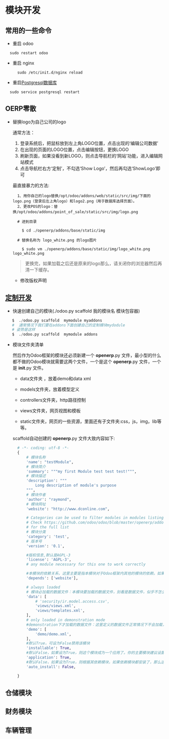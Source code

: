 
# 模块开发
## 常用的一些命令
  * 重启 odoo
  
  ```
    sudo restart odoo
  ```
  
  * 重启 nginx
    
    ```
      sudo /etc/init.d/nginx reload
    ```
    
  * 重启[Postgresql数据库](http://cdwanze.github.io/%E7%94%B5%E8%84%91/python/%E6%95%B0%E6%8D%AE%E5%BA%93/postgresql%E5%9F%BA%E7%A1%80.html)
  
  ```
    sudo service postgresql restart
  ```
## OERP零散
  
* 替换logo为自己公司的logo
    
    通常方法：
    
    1. 登录系统后，把鼠标放到左上角LOGO位置，点击出现的‘编辑公司数据’
    2. ​在出现的页面的LOGO位置，点击编辑按钮，更换LOGO
    3. ​刷新页面，如果没看到新LOGO，则点击导航栏的‘网站’功能，进入编辑网站模式
    4. 点击导航栏右方‘定制’，不勾选‘Show Logo’​，然后再勾选‘ShowLogo’即可

    最直接暴力的方法:

    ```
      1、用你自己的logo替换/opt/odoo/addons/web/static/src/img/下面的logo.png（登录后左上角logo）和logo2.png（用于数据库选择页面）。
      2、更改POS的logo：替换/opt/odoo/addons/point_of_sale/static/src/img/logo.png
      
      # 进到目录
        
        $ cd ./openerp/addons/base/static/img
      
      # 替换名称为 logo_white.png 的logo图片
        
        $ sudo vm ./openerp/addons/base/static/img/logo_white.png   logo_white.png   
    
    ```
    
    > 更换完，如果加载之后还是原来的logo那么，请关闭你的浏览器然后再清一下缓存。
    
  * 修改版权声明

## [定制开发](http://blog.sunansheng.com/python/odoo/odoo.html#sec-3)
  
  * 快速创建自己的模块(./odoo.py scaffold 我的模块名  模块包容器)
  
  ```python
     $  ./odoo.py scaffold  mymodule myaddons
     #  通常情况下我们要在addons下面创建自己的定制模块mydodule
     # 姿势是这样
     $  ./odoo.py scaffold  mymodule addons
  ```
  * 模块文件夹清单
  
    然后作为Odoo框架的模块还必须新建一个 __openerp__.py 文件，最小型的什么都不做的Odoo模块就需要这两个文件，一个是这个 __openerp__.py 文件，一个是 __init__.py 文件。
    
    * data文件夹 ，放着demo和data xml
    
    * models文件夹，放着模型定义
    
    * controllers文件夹，http路径控制
    
    * views文件夹，网页视图和模板
    
    * static文件夹，网页的一些资源，里面还有子文件夹:css，js，img，lib等等。
    
    scaffold自动创建的 __openerp__.py 文件大致内容如下:
    ```python
      # -*- coding: utf-8 -*-
      {
          # 模块名称
          'name': "testModule",
          # 模块简介
          'summary': """my first Module test test test!""",
          # 模块描述
          'description': """
              Long description of module's purpose
          """,
          # 模块作者
          'author': "raymond",
          # 模块网址
          'website': "http://www.dconline.com",

          # Categories can be used to filter modules in modules listing
          # Check https://github.com/odoo/odoo/blob/master/openerp/addons/base/module/module_data.xml
          # for the full list
          # 模块分类
          'category': 'test',
          # 版本号
          'version': '0.1',

          #版权信息,默认是AGPL-3
          'license': 'AGPL-3',
          # any module necessary for this one to work correctly

          #本模块的依赖关系，这里主要是指本模块对于Odoo框架内其他的模块的依赖。如果本模块实在没什么依赖，就把 base 模块填上去。
          'depends': ['website'],

          # always loaded
          # 模块必加载的数据文件：本模块要加载的数据文件，别看是数据文件，似乎不怎么重要，其实Odoo里面视图，动作，工作流，模型具体对象等等几乎大部           分内容都是通过数据文件定义的。
          'data': [
              # 'security/ir.model.access.csv',
              'views/views.xml',
              'views/templates.xml',
          ],
          # only loaded in demonstration mode
          #demonstration下才加载的数据文件：这里定义的数据文件正常情况下不会加载，只有在demonstration模式下才会加载，具体就是你新建某个数据库           是勾选上了加载演示数据那个选项。
          'demo': [
              'demo/demo.xml',
          ],
          #默认True，可设为False禁用该模块
          'installable': True,
          #默认False，如果设为True，则这个模块成为一个应用了。你的主要模块建议设置为True，这样进入Odoo后点击本地模块，然后默认的搜索过滤就是 应           用 ，这样你的主模块会显示出来。
          'application': True,
          #默认False，如果设为True，则根据其依赖模块，如果依赖模块都安装了，那么这个模块将自动安装，这种模块通常作为胶合(glue)模块。
          'auto_install': False,

      }
    ```

## 仓储模块

## 财务模块

## 车辆管理

